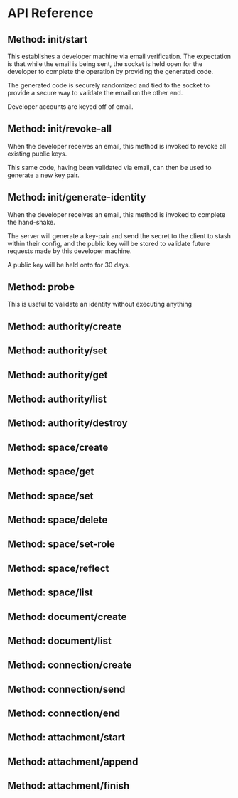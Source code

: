 # API Reference 

## Method: init/start
This establishes a developer machine via email verification. The expectation is that while the email is
being sent, the socket is held open for the developer to complete the operation by providing the generated
code.

The generated code is securely randomized and tied to the socket to provide a secure way to validate the
email on the other end.

Developer accounts are keyed off of email.

## Method: init/revoke-all
When the developer receives an email, this method is invoked to revoke all existing public keys.

This same code, having been validated via email, can then be used to generate a new key pair.

## Method: init/generate-identity
When the developer receives an email, this method is invoked to complete the hand-shake.

The server will generate a key-pair and send the secret to the client to stash within their config, and the
public key will be stored to validate future requests made by this developer machine.

A public key will be held onto for 30 days.

## Method: probe
This is useful to validate an identity without executing anything

## Method: authority/create


## Method: authority/set


## Method: authority/get


## Method: authority/list


## Method: authority/destroy


## Method: space/create


## Method: space/get


## Method: space/set


## Method: space/delete


## Method: space/set-role


## Method: space/reflect


## Method: space/list


## Method: document/create


## Method: document/list


## Method: connection/create


## Method: connection/send


## Method: connection/end


## Method: attachment/start


## Method: attachment/append


## Method: attachment/finish


